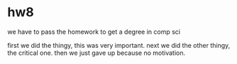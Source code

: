 # hw8
we have to pass the homework to get a degree in comp sci

  first we did the thingy, this was very important. next we did the other thingy, the critical one. 
then we just gave up because no motivation.
